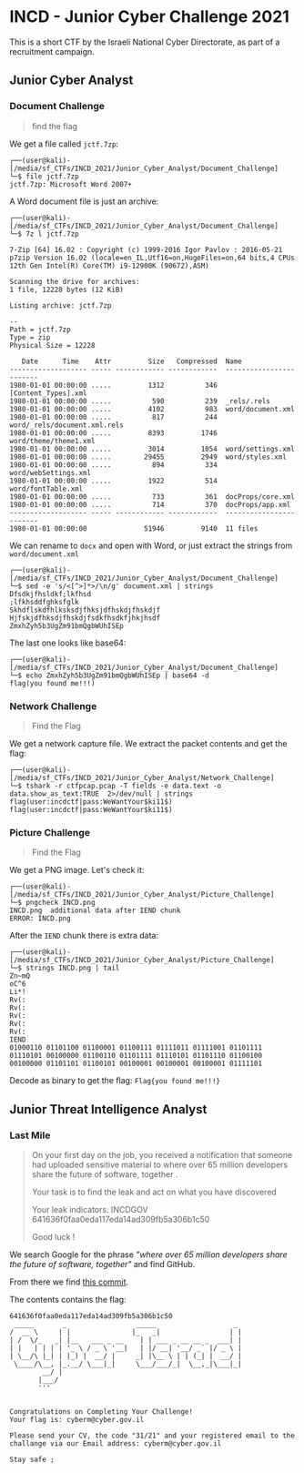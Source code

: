 # INCD - Junior Cyber Challenge 2021

This is a short CTF by the Israeli National Cyber Directorate, as part of a recruitment campaign. 

## Junior Cyber Analyst

### Document Challenge

> find the flag

We get a file called `jctf.7zp`:

```console
┌──(user@kali)-[/media/sf_CTFs/INCD_2021/Junior_Cyber_Analyst/Document_Challenge]
└─$ file jctf.7zp
jctf.7zp: Microsoft Word 2007+
```

A Word document file is just an archive:

```console
┌──(user@kali)-[/media/sf_CTFs/INCD_2021/Junior_Cyber_Analyst/Document_Challenge]
└─$ 7z l jctf.7zp

7-Zip [64] 16.02 : Copyright (c) 1999-2016 Igor Pavlov : 2016-05-21
p7zip Version 16.02 (locale=en_IL,Utf16=on,HugeFiles=on,64 bits,4 CPUs 12th Gen Intel(R) Core(TM) i9-12900K (90672),ASM)

Scanning the drive for archives:
1 file, 12228 bytes (12 KiB)

Listing archive: jctf.7zp

--
Path = jctf.7zp
Type = zip
Physical Size = 12228

   Date      Time    Attr         Size   Compressed  Name
------------------- ----- ------------ ------------  ------------------------
1980-01-01 00:00:00 .....         1312          346  [Content_Types].xml
1980-01-01 00:00:00 .....          590          239  _rels/.rels
1980-01-01 00:00:00 .....         4102          983  word/document.xml
1980-01-01 00:00:00 .....          817          244  word/_rels/document.xml.rels
1980-01-01 00:00:00 .....         8393         1746  word/theme/theme1.xml
1980-01-01 00:00:00 .....         3014         1054  word/settings.xml
1980-01-01 00:00:00 .....        29455         2949  word/styles.xml
1980-01-01 00:00:00 .....          894          334  word/webSettings.xml
1980-01-01 00:00:00 .....         1922          514  word/fontTable.xml
1980-01-01 00:00:00 .....          733          361  docProps/core.xml
1980-01-01 00:00:00 .....          714          370  docProps/app.xml
------------------- ----- ------------ ------------  ------------------------
1980-01-01 00:00:00              51946         9140  11 files
```

We can rename to `docx` and open with Word, or just extract the strings from `word/document.xml`

```console
┌──(user@kali)-[/media/sf_CTFs/INCD_2021/Junior_Cyber_Analyst/Document_Challenge]
└─$ sed -e 's/<[^>]*>/\n/g' document.xml | strings
Dfsdkjfhsldkf;lkfhsd
;lfkhsddfghksfglk
Skhdflskdfhlksksdjfhksjdfhskdjfhskdjf
Hjfskjdfhksdjfhskdjfsdkfhsdkfjhkjhsdf
ZmxhZyh5b3UgZm91bmQgbWUhISEp
```

The last one looks like base64:

```console
┌──(user@kali)-[/media/sf_CTFs/INCD_2021/Junior_Cyber_Analyst/Document_Challenge]
└─$ echo ZmxhZyh5b3UgZm91bmQgbWUhISEp | base64 -d
flag(you found me!!!)
```

### Network Challenge

> Find the Flag

We get a network capture file. We extract the packet contents and get the flag:

```console
┌──(user@kali)-[/media/sf_CTFs/INCD_2021/Junior_Cyber_Analyst/Network_Challenge]
└─$ tshark -r ctfpcap.pcap -T fields -e data.text -o data.show_as_text:TRUE  2>/dev/null | strings
flag(user:incdctf|pass:WeWantYour$ki11$)
flag(user:incdctf|pass:WeWantYour$ki11$)
```

### Picture Challenge

> Find the Flag

We get a PNG image. Let's check it:

```console
┌──(user@kali)-[/media/sf_CTFs/INCD_2021/Junior_Cyber_Analyst/Picture_Challenge]
└─$ pngcheck INCD.png
INCD.png  additional data after IEND chunk
ERROR: INCD.png
```

After the `IEND` chunk there is extra data:

```console
┌──(user@kali)-[/media/sf_CTFs/INCD_2021/Junior_Cyber_Analyst/Picture_Challenge]
└─$ strings INCD.png | tail
Zn~mQ
oC^6
Li*!
Rv(:
Rv(:
Rv(:
Rv(:
Rv(:
IEND
01000110 01101100 01100001 01100111 01111011 01111001 01101111 01110101 00100000 01100110 01101111 01110101 01101110 01100100 00100000 01101101 01100101 00100001 00100001 00100001 01111101
```

Decode as binary to get the flag: `Flag{you found me!!!}`


## Junior Threat Intelligence Analyst

### Last Mile

> On your first day on the job, you received a notification that someone had uploaded sensitive material to where over 65 million developers share the future of software, together .
>
> Your task is to find the leak and act on what you have discovered
>
> Your leak indicators: INCDGOV 641636f0faa0eda117eda14ad309fb5a306b1c50 
>
> Good luck !

We search Google for the phrase *"where over 65 million developers share the future of software, together"* and find GitHub.

From there we find [this commit](https://github.com/INCDGOV/Junior_CTF/blob/47779cdbea3c4fe9b2e2dc0730cb89fb29293df3/641636f0faa0eda117eda14ad309fb5a306b1c50).

The contents contains the flag:

```
641636f0faa0eda117eda14ad309fb5a306b1c50
 _____       _                 _____                   _ 
/  __ \     | |               |_   _|                 | |
| /  \/_   _| |__   ___ _ __    | | ___ _ __ __ _  ___| |
| |   | | | | '_ \ / _ \ '__|   | |/ __| '__/ _` |/ _ \ |
| \__/\ |_| | |_) |  __/ |     _| |\__ \ | | (_| |  __/ |
 \____/\__, |_.__/ \___|_|     \___/___/_|  \__,_|\___|_|
        __/ |                                            
       |___/       
       '''


Congratulations on Completing Your Challenge!
Your flag is: cyberm@cyber.gov.il

Please send your CV, the code "31/21" and your registered email to the challange via our Email address: cyberm@cyber.gov.il

Stay safe ;
```